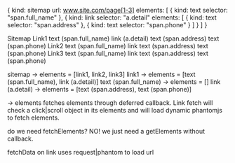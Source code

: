 {	kind: sitemap
	url: www.site.com/page[1-3]
	elements: [
		{
			kind: text
			selector: "span.full_name"
		},
		{
			kind: link
			selector: "a.detail"
			elements: [
				{
					kind: text
					selector: "span.address"
				},
				{
					kind: text
					selector: "span.phone"
				}
			]
		}
	]
}

Sitemap
	Link1
		text (span.full_name)
		link (a.detail)
			text (span.address)
			text (span.phone)
	Link2
		text (span.full_name)
		link
			text (span.address)
			text (span.phone)
	Link3
		text (span.full_name)
		link
			text (span.address)
			text (span.phone)


sitemap -> elements = [link1, link2, link3]
link1 -> elements = [text (span.full_name), link (a.detail)]
text (span.full_name) -> elements = []
link (a.detail) -> elements = [text (span.address), text (span.phone)]

-> elements fetches elements through deferred callback.
Link fetch will check a click|scroll object in its elements and will load dynamic phantomjs to fetch elements.

do we need fetchElements? NO! we just need a getElements without callback.

fetchData on link uses request|phantom to load url
